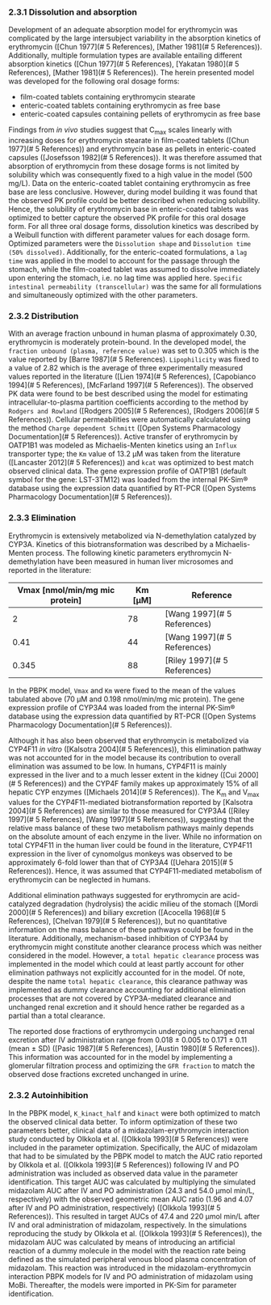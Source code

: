 ### 2.3.1	Dissolution and absorption

Development of an adequate absorption model for erythromycin was complicated by the large intersubject variability in the absorption kinetics of erythromycin ([Chun 1977](# 5 References), [Mather 1981](# 5 References)). Additionally, multiple formulation types are available entailing different absorption kinetics ([Chun 1977](# 5 References), [Yakatan 1980](# 5 References), [Mather 1981](# 5 References)). The herein presented model was developed for the following oral dosage forms:

- film-coated tablets containing erythromycin stearate
- enteric-coated tablets containing erythromycin as free base
- enteric-coated capsules containing pellets of erythromycin as free base

Findings from *in vivo* studies suggest that C<sub>max</sub> scales linearly with increasing doses for erythromycin stearate in film-coated tablets ([Chun 1977](# 5 References)) and erythromycin base as pellets in enteric-coated capsules ([Josefsson 1982](# 5 References)). It was therefore assumed that absorption of erythromycin from these dosage forms is not limited by solubility which was consequently fixed to a high value in the model (500 mg/L). Data on the enteric-coated tablet containing erythromycin as free base are less conclusive. However, during model building it was found that the observed PK profile could be better described when reducing solubility. Hence, the solubility of erythromycin base in enteric-coated tablets was optimized to better capture the observed PK profile for this oral dosage form. For all three oral dosage forms, dissolution kinetics was described by a Weibull function with different parameter values for each dosage form. Optimized parameters were the `Dissolution shape` and `Dissolution time (50% dissolved)`. Additionally, for the enteric-coated formulations, a `lag time` was applied in the model to account for the passage through the stomach, while the film-coated tablet was assumed to dissolve immediately upon entering the stomach, i.e. no lag time was applied here. `Specific intestinal permeability (transcellular)` was the same for all formulations and simultaneously optimized with the other parameters.

### 2.3.2	Distribution

With an average fraction unbound in human plasma of approximately 0.30, erythromycin is moderately protein-bound. In the developed model, the `fraction unbound (plasma, reference value)` was set to 0.305 which is the value reported by [Barre 1987](# 5 References). `Lipophilicity` was fixed to a value of 2.82 which is the average of three experimentally measured values reported in the literature ([Lien 1974](# 5 References), [Capobianco 1994](# 5 References), [McFarland 1997](# 5 References)). The observed PK data were found to be best described using the model for estimating intracellular-to-plasma partition coefficients according to the method by `Rodgers and Rowland` ([Rodgers 2005](# 5 References), [Rodgers 2006](# 5 References)). Cellular permeabilities were automatically calculated using the method `Charge dependent Schmitt`  ([Open Systems Pharmacology Documentation](# 5 References)). Active transfer of erythromycin by OATP1B1 was modeled as Michaelis-Menten kinetics using an `Influx` transporter type; the `Km` value of 13.2 µM was taken from the literature ([Lancaster 2012](# 5 References)) and `kcat` was optimized to best match observed clinical data. The gene expression profile of OATP1B1 (default symbol for the gene: LST-3TM12) was loaded from the internal PK-Sim® database using the expression data quantified by RT-PCR ([Open Systems Pharmacology Documentation](# 5 References)). 

### 2.3.3	Elimination

Erythromycin is extensively metabolized via N-demethylation catalyzed by CYP3A. Kinetics of this biotransformation was described by a Michaelis-Menten process. The following kinetic parameters erythromycin N-demethylation have been measured in human liver microsomes and reported in the literature:

| Vmax [nmol/min/mg mic protein] | Km [µM] | Reference                    |
| ------------------------------ | ------- | ---------------------------- |
| 2                              | 78      | [Wang 1997](# 5 References)  |
| 0.41                           | 44      | [Wang 1997](# 5 References)  |
| 0.345                          | 88      | [Riley 1997](# 5 References) |

In the PBPK model, `Vmax` and `Km` were fixed to the mean of the values tabulated above (70 µM and 0.198 nmol/min/mg mic protein). The gene expression profile of CYP3A4 was loaded from the internal PK-Sim® database using the expression data quantified by RT-PCR ([Open Systems Pharmacology Documentation](# 5 References)).

Although it has also been observed that erythromycin is metabolized via CYP4F11 *in vitro* ([Kalsotra 2004](# 5 References)), this elimination pathway was not accounted for in the model because its contribution to overall elimination was assumed to be low. In humans, CYP4F11 is mainly expressed in the liver and to a much lesser extent in the kidney ([Cui 2000](# 5 References)) and the CYP4F family makes up approximately 15% of all hepatic CYP enzymes ([Michaels 2014](# 5 References)). The K<sub>m</sub> and V<sub>max</sub> values for the CYP4F11-mediated biotransformation reported by [Kalsotra 2004](# 5 References) are similar to those measured for CYP3A4 ([Riley 1997](# 5 References), [Wang 1997](# 5 References)), suggesting that the relative mass balance of these two metabolism pathways mainly depends on the absolute amount of each enzyme in the liver. While no information on total CYP4F11 in the human liver could be found in the literature, CYP4F11 expression in the liver of cynomolgus monkeys was observed to be approximately 6-fold lower than that of CYP3A4 ([Uehara 2015](# 5 References)). Hence, it was assumed that CYP4F11-mediated metabolism of erythromycin can be neglected in humans.

Additional elimination pathways suggested for erythromycin are acid-catalyzed degradation (hydrolysis) the acidic milieu of the stomach ([Mordi 2000](# 5 References)) and biliary excretion ([Acocella 1968](# 5 References), [Chelvan 1979](# 5 References)), but no quantitative information on the mass balance of these pathways could be found in the literature. Additionally, mechanism-based inhibition of CYP3A4 by erythromycin might constitute another clearance process which was neither considered in the model. However, a `total hepatic clearance` process was implemented in the model which could at least partly account for other elimination pathways not explicitly accounted for in the model. Of note, despite the name `total hepatic clearance`, this clearance pathway was implemented as dummy clearance accounting for additional elimination processes that are not covered by CYP3A-mediated clearance and unchanged renal excretion and it should hence rather be regarded as a partial than a total clearance. 

The reported dose fractions of erythromycin undergoing unchanged renal excretion after IV administration range from 0.018 ± 0.005 to 0.171 ± 0.11 (mean ± SD) ([Pasic 1987](# 5 References), [Austin 1980](# 5 References)). This information was accounted for in the model by implementing a glomerular filtration process and optimizing the `GFR fraction` to match the observed dose fractions excreted unchanged in urine.

### 2.3.2	Autoinhibition

In the PBPK model,  `K_kinact_half` and `kinact` were both optimized to match the observed clinical data better. To inform optimization of these two parameters better, clinical data of a midazolam-erythromycin interaction study conducted by Olkkola et al. ([Olkkola 1993](# 5 References)) were included in the parameter optimization. Specifically, the AUC of midazolam that had to be simulated by the PBPK model to match the AUC ratio reported by Olkkola et al. ([Olkkola 1993](# 5 References)) following IV and PO administration was included as observed data value in the parameter identification. This target AUC was calculated by multiplying the simulated midazolam AUC after IV and PO administration (24.3 and 54.0 µmol min/L, respectively) with the observed geometric mean AUC ratio (1.96 and 4.07 after IV and PO administration, respectively) ([Olkkola 1993](# 5 References)). This resulted in target AUCs of 47.4 and 220 µmol min/L after IV and oral administration of midazolam, respectively. In the simulations reproducing the study by Olkkola et al. ([Olkkola 1993](# 5 References)), the midazolam AUC was calculated by means of introducing an artificial reaction of a dummy molecule in the model with the reaction rate being defined as the simulated peripheral venous blood plasma concentration of midazolam. This reaction was introduced in the midazolam-erythromycin interaction PBPK models for IV and PO administration of midazolam using MoBi. Thereafter, the models were imported in PK-Sim for parameter identification.